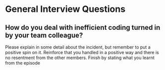 # General Interview Questions

## How do you deal with inefficient coding turned in by your team colleague?

Please explain in some detail about the incident, but remember to put a positive spin on it. Reinforce that you handled in a positive way and there is no resentment from the other members. Finish by stating what you learnt from the episode

